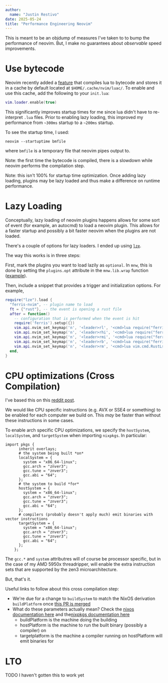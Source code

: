```yaml
---
author:
  name: "Justin Restivo"
date: 2025-05-24
title: "Performance Engineering Neovim"
---
```


This is meant to be an objdump of measures I've taken to to bump the performance of neovim. But, I make no guarantees about *observable* speed improvements.

# Use bytecode

Neovim recently added a [feature](https://neovim.io/doc/user/lua.html#vim.loader.enable()) that compiles lua to bytecode and stores it in a cache by default located at `$HOME/.cache/nvim/luac/`. To enable and use this cache, add the following to your `init.lua`:

```lua
vim.loader.enable(true)
```

This significantly improves startup times for me since lua didn't have to re-interpret `.lua` files. Prior to enabling lazy loading, this improved my performance from `~300ms` startup to a `~200ms` startup.

To see the startup time, I used:

```
neovim --startuptime bmfile
```

where `bmfile` is a temporary file that neovim pipes output to.

Note: the first time the bytecode is compiled, there is a slowdown while neovim performs the compilation step.

Note: this isn't 100% for startup time optimization. Once adding lazy loading, plugins may be lazy loaded and thus make a difference on runtime performance.

# Lazy Loading

Conceptually, lazy loading of neovim plugins happens allows for some sort of event (for example, an autocmd) to load a neovim plugin. This allows for a faster startup and possibly a bit faster neovim when the plugins are not loaded.

There's a couple of options for lazy loaders. I ended up using [`lze`](https://github.com/BirdeeHub/lze).

The way this works is in three steps:

First, mark the plugins you want to load lazily as `optional`. In `mnw`, this is done by setting the `plugins.opt` attribute in the `mnw.lib.wrap` function ([example](https://github.com/DieracDelta/vimconfig/blob/21ede78b6e32e60e97553fe70fe384a2335f5814/flake.nix#L607)).

Then, include a snippet that provides a trigger and initialization options. For example,

```lua
require("lze").load {
  "ferris-nvim", -- plugin name to load
  ft = {"rust"}, -- the event is opening a rust file
  after = function()
    -- configuration that is performed when the event is hit
    require('ferris').setup({})
    vim.api.nvim_set_keymap('n', '<leader>rl', '<cmd>lua require("ferris.methods.view_memory_layout")()<cr>', {})
    vim.api.nvim_set_keymap('n', '<leader>rhi', '<cmd>lua require("ferris.methods.view_hir")()<cr>', {})
    vim.api.nvim_set_keymap('n', '<leader>rmi', '<cmd>lua require("ferris.methods.view_mir")()<cr>', {})
    vim.api.nvim_set_keymap('n', '<leader>rb', '<cmd>lua require("ferris.methods.rebuild_macros")()<cr>', {})
    vim.api.nvim_set_keymap('n', '<leader>rm', '<cmd>lua vim.cmd.RustLsp("expandMacro")<cr>', {})
  end,
}
```

# CPU optimizations (Cross Compilation)

I've based this on this [reddit post](https://www.reddit.com/r/NixOS/comments/1b77j9i/comment/ktibbxq/).

We would like CPU specific instructions (e.g. AVX or SSE4 or something) to be enabled for each computer we build on. This *may* be faster than without these instructions in some cases.

To enable arch specific CPU optimizations, we specify the `hostSystem`, `localSystem`, and `targetSystem` when importing `nixpkgs`. In particular:

```
import pkgs {
      inherit overlays;
      # the system being built *on*
      localSystem = {
        system = "x86_64-linux";
        gcc.arch = "znver3";
        gcc.tune = "znver3";
        gcc.abi = "64";
      };
      # the system to build *for*
      hostSystem = {
        system = "x86_64-linux";
        gcc.arch = "znver3";
        gcc.tune = "znver3";
        gcc.abi = "64";
      };
      # compilers (probably doesn't apply much) emit binaries with vector instructions
      targetSystem = {
        system = "x86_64-linux";
        gcc.arch = "znver3";
        gcc.tune = "znver3";
        gcc.abi = "64";
      };
    };
```

The `gcc.*` and `system` attributres will of course be processor specific, but in the case of my AMD 5950x threadripper, will enable the extra instruction sets that are supported by the zen3 microarchitecture.

But, that's it.

Useful links to follow about this cross compilation step:

- We're due for a change to `buildSystem` to match the NixOS derivation `buildPlatform` once [this PR is merged](https://github.com/NixOS/nixpkgs/pull/324614/files)
- What do these parameters actually mean? Check the [nixos documentation here](https://nixos.org/manual/nixpkgs/stable/#possible-dependency-types) and the[nixpkgs documentation here](https://github.com/NixOS/nixpkgs/blob/master/doc/stdenv/cross-compilation.chapter.md)
    - buildPlatform is the machine doing the building
    - hostPlatform is the machine to run the built binary (possibly a compiler) on
    - targetplatform is the machine a compiler running on hostPlatform will emit binaries for


# LTO

TODO I haven't gotten this to work yet
